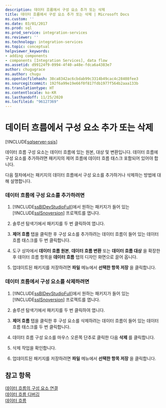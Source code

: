 ```yaml
---
description: 데이터 흐름에서 구성 요소 추가 또는 삭제
title: 데이터 흐름에서 구성 요소 추가 또는 삭제 | Microsoft Docs
ms.custom: ''
ms.date: 03/01/2017
ms.prod: sql
ms.prod_service: integration-services
ms.reviewer: ''
ms.technology: integration-services
ms.topic: conceptual
helpviewer_keywords:
- adding components
- components [Integration Services], data flow
ms.assetid: d99124f9-0994-4f40-a48e-fdca6a4383e7
author: chugugrace
ms.author: chugu
ms.openlocfilehash: 38ca8342ac6cbdab99c3314b49cac4c28408fee3
ms.sourcegitcommit: 192f6a99e19e66f0f817fdb1977f564b2aaa133b
ms.translationtype: HT
ms.contentlocale: ko-KR
ms.lasthandoff: 11/25/2020
ms.locfileid: "96127369"
---
```

# <a name="add-or-delete-a-component-in-a-data-flow"></a>데이터 흐름에서 구성 요소 추가 또는 삭제

[!INCLUDE[sqlserver-ssis](../../includes/applies-to-version/sqlserver-ssis.md)]


  데이터 흐름 구성 요소는 데이터 흐름에 있는 원본, 대상 및 변환입니다. 데이터 흐름에 구성 요소를 추가하려면 패키지의 제어 흐름에 데이터 흐름 태스크 포함되어 있어야 합니다.  
  
 다음 절차에서는 패키지의 데이터 흐름에서 구성 요소를 추가하거나 삭제하는 방법에 대해 설명합니다.  
  
### <a name="to-add-a-component-to-a-data-flow"></a>데이터 흐름에 구성 요소를 추가하려면  
  
1.  [!INCLUDE[ssBIDevStudioFull](../../includes/ssbidevstudiofull-md.md)]에서 원하는 패키지가 들어 있는 [!INCLUDE[ssISnoversion](../../includes/ssisnoversion-md.md)] 프로젝트를 엽니다.  
  
2.  솔루션 탐색기에서 패키지를 두 번 클릭하여 엽니다.  
  
3.  **제어 흐름** 탭을 클릭한 후 구성 요소를 추가하려는 데이터 흐름이 들어 있는 데이터 흐름 태스크를 두 번 클릭합니다.  
  
4.  도구 상자에서 **데이터 흐름 원본**, **데이터 흐름 변환** 또는 **데이터 흐름 대상** 을 확장한 후 데이터 흐름 항목을 **데이터 흐름** 탭의 디자인 화면으로 끌어 옵니다.  
  
5.  업데이트된 패키지를 저장하려면 **파일** 메뉴에서 **선택한 항목 저장** 을 클릭합니다.  
  
### <a name="to-delete-a-component-from-a-data-flow"></a>데이터 흐름에서 구성 요소를 삭제하려면  
  
1.  [!INCLUDE[ssBIDevStudioFull](../../includes/ssbidevstudiofull-md.md)]에서 원하는 패키지가 들어 있는 [!INCLUDE[ssISnoversion](../../includes/ssisnoversion-md.md)] 프로젝트를 엽니다.  
  
2.  솔루션 탐색기에서 패키지를 두 번 클릭하여 엽니다.  
  
3.  **제어 흐름** 탭을 클릭한 후 구성 요소를 삭제하려는 데이터 흐름이 들어 있는 데이터 흐름 태스크를 두 번 클릭합니다.  
  
4.  데이터 흐름 구성 요소를 마우스 오른쪽 단추로 클릭한 다음 **삭제** 를 클릭합니다.  
  
5.  삭제 작업을 확인합니다.  
  
6.  업데이트된 패키지를 저장하려면 **파일** 메뉴에서 **선택한 항목 저장** 을 클릭합니다.  
  
## <a name="see-also"></a>참고 항목  
 [데이터 흐름의 구성 요소 연결](../../integration-services/data-flow/connect-components-in-a-data-flow.md)   
 [데이터 흐름 디버깅](../../integration-services/troubleshooting/debugging-data-flow.md)   
 [데이터 흐름](../../integration-services/data-flow/data-flow.md)  
  
  

